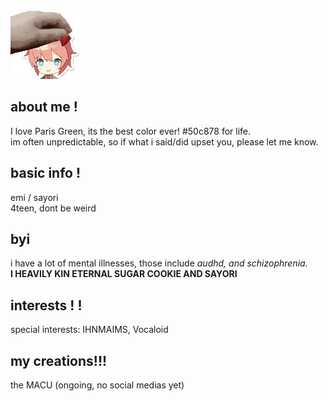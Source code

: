 ![](sayori.gif)

## about me !

I love Paris Green, its the best color ever! #50c878 for life.<br/>
im often unpredictable, so if what i said/did upset you, please let me know.

## basic info !

emi / sayori <br/>
4teen, dont be weird<br/>

## byi
i have a lot of mental illnesses, those include *audhd, and schizophrenia.*<br/>
**I HEAVILY KIN ETERNAL SUGAR COOKIE AND SAYORI**

## interests ! ! 
special interests: IHNMAIMS, Vocaloid

## my creations!!!

the MACU (ongoing, no social medias yet)

